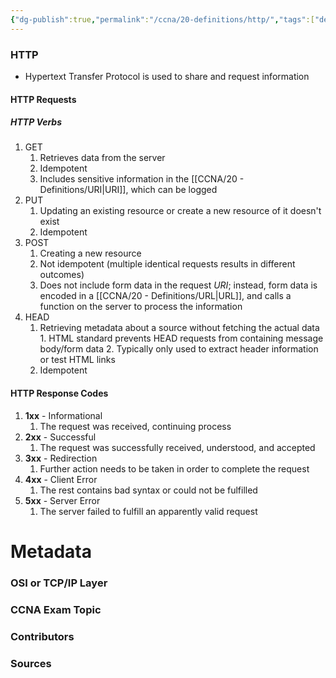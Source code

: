 ```yaml
---
{"dg-publish":true,"permalink":"/ccna/20-definitions/http/","tags":["defs_ccna"]}
---
```


### HTTP
- Hypertext Transfer Protocol is used to share and request information

#### HTTP Requests

##### HTTP Verbs
1. GET
	1. Retrieves data from the server
	2. Idempotent
	3. Includes sensitive information in the [[CCNA/20 - Definitions/URI\|URI]], which can be logged
2. PUT
	1. Updating an existing resource or create a new resource of it doesn't exist
	2. Idempotent
3. POST
	1. Creating a new resource
	2. Not idempotent (multiple identical requests results in different outcomes)
	3. Does not include form data in the request *URI*; instead, form data is encoded in a [[CCNA/20 - Definitions/URL\|URL]], and calls a function on the server to process the information
4. HEAD
	1. Retrieving metadata about a source without fetching the actual data
		   	1. HTML standard prevents HEAD requests from containing message body/form data
		   	2. Typically only used to extract header information or test HTML links
	2. Idempotent


#### HTTP Response Codes
1. **1xx** - Informational
	1. The request was received, continuing process 
2. **2xx** - Successful
	1. The request was successfully received, understood, and accepted
3. **3xx** - Redirection
	1. Further action needs to be taken in order to complete the request
4. **4xx** - Client Error
	1. The rest contains bad syntax or could not be fulfilled
5. **5xx** - Server Error
	1. The server failed to fulfill an apparently valid request



# Metadata
### OSI or TCP/IP Layer

### CCNA Exam Topic

### Contributors

### Sources

